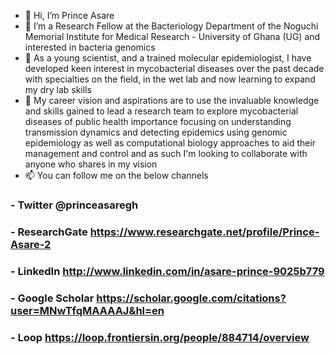 - 👋 Hi, I’m Prince Asare
- 👀 I’m a Research Fellow at the Bacteriology Department of the Noguchi Memorial Institute for Medical Research - University of Ghana (UG) and interested in bacteria genomics
- 🌱 As a young scientist, and a trained molecular epidemiologist, I have developed keen interest in mycobacterial diseases over the past decade with specialties on the field, in the wet lab and now learning to expand my dry lab skills 
- 💞️ My career vision and aspirations are to use the invaluable knowledge and skills gained to lead a research team to explore mycobacterial diseases of public health importance focusing on understanding transmission dynamics and detecting epidemics using genomic epidemiology as well as computational biology approaches to aid their management and control and as such I'm looking to collaborate with anyone who shares in my vision
- 📫 You can follow me on the below channels
### - Twitter @princeasaregh
### - ResearchGate https://www.researchgate.net/profile/Prince-Asare-2
### - LinkedIn http://www.linkedin.com/in/asare-prince-9025b779
### - Google Scholar https://scholar.google.com/citations?user=MNwTfqMAAAAJ&hl=en
### - Loop https://loop.frontiersin.org/people/884714/overview


<!---
princenanaowusu/princenanaowusu is a ✨ special ✨ repository because its `README.md` (this file) appears on your GitHub profile.
You can click the Preview link to take a look at your changes.
--->
